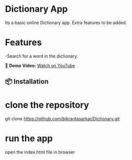 # Dictionary App

Its a basic online Dictionary app. Extra features to be added.

# Features

-Search for a word in the dictionary.

🎥 **Demo Video:**
[Watch on YouTube](https://www.youtube.com/watch?v=cxYuYQu_mY0)

## 📦 Installation

# clone the repository

git clone https://github.com/bikrantasarkar/Dictionary.git

# run the app

open the index.html file in browser
